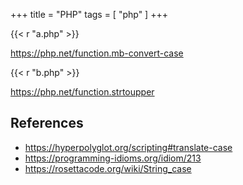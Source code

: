 +++
title = "PHP"
tags = [ "php" ]
+++

{{< r "a.php" >}}

<https://php.net/function.mb-convert-case>

{{< r "b.php" >}}

<https://php.net/function.strtoupper>

## References

- <https://hyperpolyglot.org/scripting#translate-case>
- <https://programming-idioms.org/idiom/213>
- <https://rosettacode.org/wiki/String_case>
